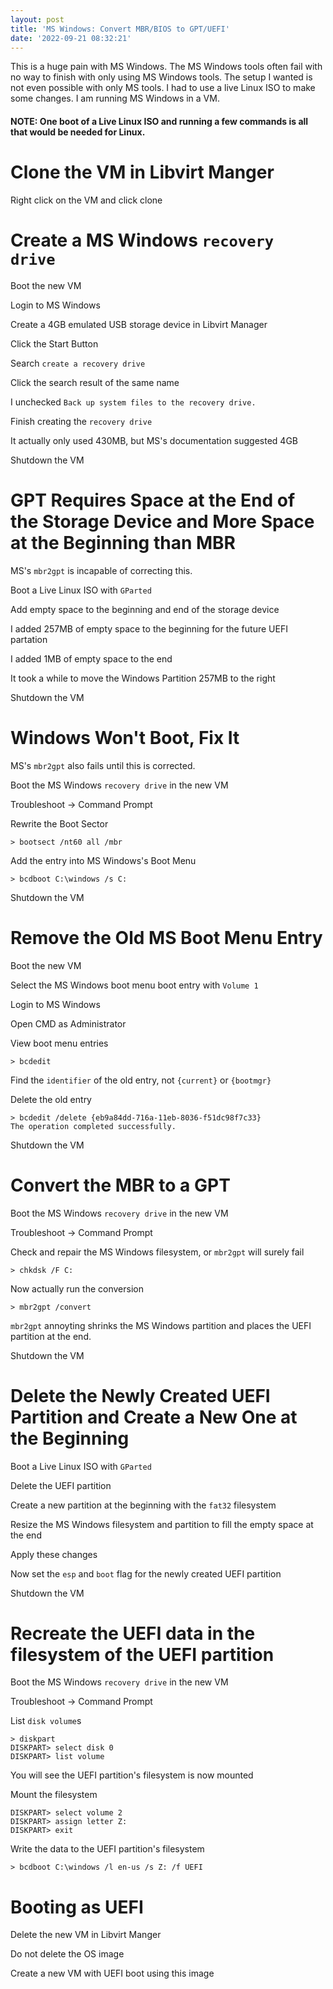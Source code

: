 ```yaml
---
layout: post
title: 'MS Windows: Convert MBR/BIOS to GPT/UEFI'
date: '2022-09-21 08:32:21'
---
```


This is a huge pain with MS Windows. The MS Windows tools often fail with no way to finish with only using MS Windows tools. The setup I wanted is not even possible with only MS tools.  I had to use a live Linux ISO to make some changes.  I am running MS Windows in a VM.

#### NOTE: One boot of a Live Linux ISO and running a few commands is all that would be needed for Linux.


# Clone the VM in Libvirt Manger

Right click on the VM and click clone

# Create a MS Windows `recovery drive`

Boot the new VM

Login to MS Windows

Create a 4GB emulated USB storage device in Libvirt Manager

Click the Start Button

Search `create a recovery drive`

Click the search result of the same name

I unchecked `Back up system files to the recovery drive.`

Finish creating the `recovery drive`

It actually only used 430MB, but MS's documentation suggested 4GB

Shutdown the VM


# GPT Requires Space at the End of the Storage Device and More Space at the Beginning than MBR

MS's `mbr2gpt` is incapable of correcting this.

Boot a Live Linux ISO with `GParted`

Add empty space to the beginning and end of the storage device

I added 257MB of empty space to the beginning for the future UEFI partation

I added 1MB of empty space to the end

It took a while to move the Windows Partition 257MB to the right

Shutdown the VM


# Windows Won't Boot, Fix It

MS's `mbr2gpt` also fails until this is corrected.

Boot the MS Windows `recovery drive` in the new VM

Troubleshoot -> Command Prompt

Rewrite the Boot Sector

```
> bootsect /nt60 all /mbr
```

Add the entry into MS Windows's Boot Menu

```
> bcdboot C:\windows /s C:
```

Shutdown the VM


# Remove the Old MS Boot Menu Entry

Boot the new VM

Select the MS Windows boot menu boot entry with `Volume 1`

Login to MS Windows

Open CMD as Administrator

View boot menu entries

```
> bcdedit
```

Find the `identifier` of the old entry, not `{current}` or `{bootmgr}`

Delete the old entry

```
> bcdedit /delete {eb9a84dd-716a-11eb-8036-f51dc98f7c33}
The operation completed successfully.
```

Shutdown the VM


# Convert the MBR to a GPT

Boot the MS Windows `recovery drive` in the new VM

Troubleshoot -> Command Prompt

Check and repair the MS Windows filesystem, or `mbr2gpt` will surely fail

```
> chkdsk /F C:
```

Now actually run the conversion

```
> mbr2gpt /convert
```

`mbr2gpt` annoyting shrinks the MS Windows partition and places the UEFI partition at the end.

Shutdown the VM


# Delete the Newly Created UEFI Partition and Create a New One at the Beginning

Boot a Live Linux ISO with `GParted`

Delete the UEFI partition

Create a new partition at the beginning with the `fat32` filesystem

Resize the MS Windows filesystem and partition to fill the empty space at the end

Apply these changes

Now set the `esp` and `boot` flag for the newly created UEFI partition

Shutdown the VM


# Recreate the UEFI data in the filesystem of the UEFI partition

Boot the MS Windows `recovery drive` in the new VM

Troubleshoot -> Command Prompt

List `disk volume`s

```
> diskpart
DISKPART> select disk 0
DISKPART> list volume
```

You will see the UEFI partition's filesystem is now mounted

Mount the filesystem

```
DISKPART> select volume 2
DISKPART> assign letter Z:
DISKPART> exit
```

Write the data to the UEFI partition's filesystem

```
> bcdboot C:\windows /l en-us /s Z: /f UEFI
```


# Booting as UEFI

Delete the new VM in Libvirt Manger

Do not delete the OS image

Create a new VM with UEFI boot using this image
